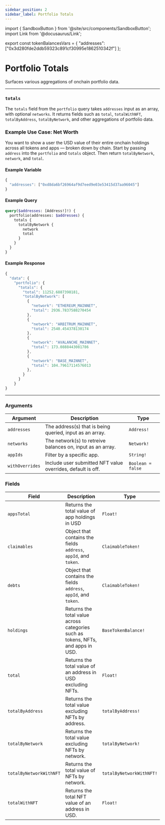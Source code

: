 ```yaml
---
sidebar_position: 2
sidebar_label: Portfolio Totals
---
```


import { SandboxButton } from '@site/src/components/SandboxButton';
import Link from '@docusaurus/Link';

export const tokenBalancesVars = {
  "addresses": ["0x3d280fde2ddb59323c891cf30995e1862510342f"]
};

# Portfolio Totals 

Surfaces various aggregations of onchain portfolio data.

---


### `totals`

The `totals` field from the `portfolio` query takes `addresses` input as an array, with optional `networks`. It returns fields such as `total`, `totalWithNFT`, `totalByAddress`, `totalByNetwork`, and other aggregations of portfolio data.

### Example Use Case: Net Worth

You want to show a user the USD value of their entire onchain holdings across all tokens and apps — broken down by chain. Start by passing `address` into the `portfolio` and `totals` object. Then return `totalByNetwork`, `network`, and `total`.

#### Example Variable

```js
{
  "addresses": ["0xd8da6bf26964af9d7eed9e03e53415d37aa96045"]
}
```

#### Example Query

```graphql
query($addresses: [Address!]!) {
  portfolio(addresses: $addresses) {
    totals {
      totalByNetwork {
        network
        total
      }
    }
  }
}
```

#### Example Response

```js
{
  "data": {
    "portfolio": {
      "totals": {
        "total": 11252.6887398181,
        "totalByNetwork": [
          {
            "network": "ETHEREUM_MAINNET",
            "total": 2936.7837588270454
          },
          {
            "network": "ARBITRUM_MAINNET",
            "total": 2540.454378130174
          },
          {
            "network": "AVALANCHE_MAINNET",
            "total": 173.0888443081786
          },
          {
            "network": "BASE_MAINNET",
            "total": 104.79617114576013
          },
        }
      }
    }
}

```

<SandboxButton/>

---

### Arguments

| Argument      | Description | Type |
| ----------- | ----------- | ----------- |
| `addresses`      | The address(s) that is being queried, input as an array.       | `Address!` | 
| `networks`      | The network(s) to retreive balances on, input as an array.      | `Network!` | 
| `appIds`      | Filter by a specific app.       | `String!` | 
| `withOverrides`      | Include user submitted NFT value overrides, default is off.       | `Boolean = false` | 

### Fields

| Field      | Description | Type |
| ----------- | ----------- | ----------- |
| `appsTotal`      | Returns the total value of app holdings in USD      | `Float!`       |
| `claimables`      | Object that contains the fields `address`, `appId`, and `token`.    | `ClaimableToken!` | 
| `debts`      | Object that contains the fields `address`, `appId`, and `token`.       | `ClaimableToken!` | 
| `holdings`      | Returns the total value across categories such as tokens, NFTs, and apps in USD.      | `BaseTokenBalance!` | 
| `total`      | Returns the total value of an address in USD excluding NFTs.      | `Float!` | 
| `totalByAddress`      | Returns the total value excluding NFTs by address.        | `totalByAddress!` | 
| `totalByNetwork`      | Returns the total value excluding NFTs by network.       | `totalByNetwork!` |
| `totalByNetworkWithNFT`      | Returns the total value of NFTs by network.     | `totalByNetworkWithNFT!` | 
| `totalWithNFT`      | Returns the total NFT value of an address in USD.      | `Float!` | 
